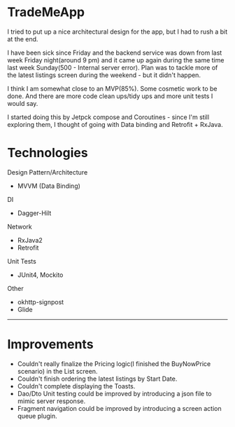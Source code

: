 # TradeMeApp

I tried to put up a nice architectural design for the app, but I had to rush a bit at the end. 

I have been sick since Friday and the backend service was down from last week Friday night(around 9 pm) and it came up again during the same time last week Sunday(500 - Internal server error). Plan was to tackle more of the latest listings screen during the weekend - but it didn't happen.

I think I am somewhat close to an MVP(85%). Some cosmetic work to be done. And there are more code clean ups/tidy ups and more unit tests I would say. 

I started doing this by Jetpck compose and Coroutines - since I'm still exploring them, I thought of going with Data binding and Retrofit + RxJava. 

# Technologies
Design Pattern/Architecture
- MVVM (Data Binding)

DI
- Dagger-Hilt

Network
- RxJava2
- Retrofit

Unit Tests
- JUnit4, Mockito

Other
- okhttp-signpost
- Glide

-----------------------------------------------------------------------------------------------------------------------------------------------------------
# Improvements
- Couldn't really finalize the Pricing logic(I finished the BuyNowPrice scenario) in the List screen.
- Couldn't finish ordering the latest listings by Start Date.
- Couldn't complete displaying the Toasts.
- Dao/Dto Unit testing could be improved by introducing a json file to mimic server response.
- Fragment navigation could be improved by introducing a screen action queue plugin.
